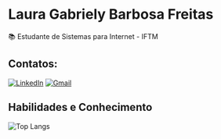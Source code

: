# Laura Gabriely Barbosa Freitas

📚 Estudante de Sistemas para Internet - IFTM

## Contatos:

[![LinkedIn](https://img.shields.io/badge/LinkedIn-0077B5?style=for-the-badge&logo=linkedin&logoColor=white)](https://www.linkedin.com/in/laura-gabriely-barbosa-604574266/)
[![Gmail](https://img.shields.io/badge/Gmail-333333?style=for-the-badge&logo=gmail&logoColor=red)](mailto:laura.587523la@gmail.com)

## Habilidades e Conhecimento

![Top Langs](https://github-readme-stats-git-masterrstaa-rickstaa.vercel.app/api/top-langs/?username=lauragabs&layout=compact&bg_color=000&border_color=30A3DC&title_color=E94D5F&text_color=FFF)
